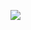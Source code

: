 ![](myworld.png![myworld](https://user-images.githubusercontent.com/82360097/115991675-35547080-a5fc-11eb-94e3-911d3c2912b6.png)
)
